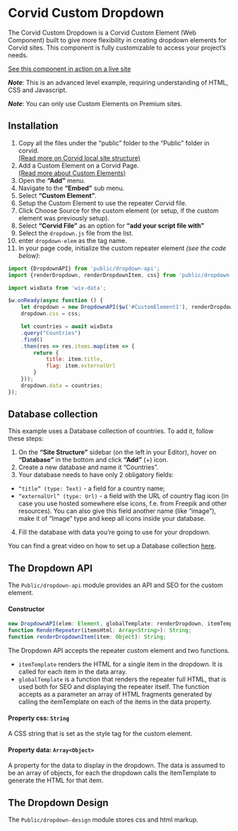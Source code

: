 # Corvid Custom Dropdown

The Corvid Custom Dropdown is a Corvid Custom Element (Web Component) built to give more flexibility in creating dropdown elements for Corvid sites. This component is fully customizable to access your project’s needs.

[See this component in action on a live site](https://www.dropdown-custom-element.com/)

***Note***: This is an advanced level example, requiring understanding of HTML, CSS and Javascript.

***Note***: You can only use Custom Elements on Premium sites.

## Installation

1. Copy all the files under the “public” folder to the “Public” folder in corvid. <br/>
[(Read more on Corvid local site structure)](https://support.wix.com/en/article/corvid-local-site-project-structure)
2. Add a Custom Element on a Corvid Page. <br/>
 [(Read more about Custom Elements)](https://support.wix.com/en/article/corvid-about-custom-elements-8253009)
3. Open the **“Add”** menu.
4. Navigate to the **“Embed”** sub menu.
5. Select **“Custom Element”**.
6. Setup the Custom Element to use the repeater Corvid file.
7. Click Choose Source for the custom element (or setup, if the custom element was previously setup).
8. Select **“Corvid File”** as an option for **“add your script file with”**
9. Select the `dropdown.js` file from the list.
10. enter `dropdown-elem` as the tag name.
11. In your page code, initialize the custom repeater element *(see the code below)*:

```javascript
import {DropdownAPI} from 'public/dropdown-api';
import {renderDropdown, renderDropdownItem, css} from 'public/dropdown-design';

import wixData from 'wix-data';

$w.onReady(async function () {
	let dropdown = new DropdownAPI($w('#CustomElement1'), renderDropdown, renderDropdownItem);
	dropdown.css = css;

	let countries = await wixData
	.query("Countries")
	.find()
	.then(res => res.items.map(item => {
		return {
			title: item.title,
			flag: item.externalUrl
		}
	}));
	dropdown.data = countries;
});
```

## Database collection

This example uses a Database collection of countries. To add it, follow these steps:
1. On the **“Site Structure”** sidebar (on the left in your Editor), 
hover on **“Database”** in the bottom and click **“Add”** (+) icon.
2. Create a new database and name it “Countries”.
3. Your database needs to have only 2 obligatory fields: 
- `“title” (type: Text)` - a field for a country name;
- `“externalUrl” (type: Url)` - a field with the URL of country flag icon (in case you use hosted somewhere else icons, f.e. from Freepik and other resources).
You can also give this field another name (like “image”), make it of “Image” type and keep all icons inside your database.
4. Fill the database with data you’re going to use for your dropdown. 

You can find a great video on how to set up a Database collection [here](https://www.wix.com/corvid/tutorial/how-to-set-up-a-database-collection).

## The Dropdown API

The `Public/dropdown-api` module provides an API and SEO for the custom element.

#### Constructor
``` javascript
new DropdownAPI(elem: Element, globalTemplate: renderDropdown, itemTemplate: renderDropdownItem);
function RenderRepeater(itemsHtml: Array<String>): String;
function renderDropdownItem(item: Object): String;
```
 
The Dropdown API accepts the repeater custom element and two functions. 
- `itemTemplate` renders the HTML for a single item in the dropdown. 
It is called for each item in the data array.
- `globalTemplate` is a function that renders the repeater full HTML, that is used both for SEO and displaying the repeater itself.
The function accepts as a parameter an array of HTML fragments generated by calling the itemTemplate on each of the items in the data property.

#### Property css: `String`
A CSS string that is set as the style tag for the custom element.

#### Property data: `Array<Object>`                         
A property for the data to display in the dropdown. 
The data is assumed to be an array of objects, for each the dropdown calls the itemTemplate to generate the HTML for that item.

## The Dropdown Design
The `Public/dropdown-design` module stores css and html markup.

